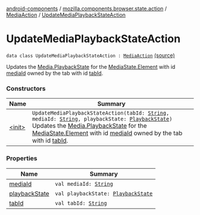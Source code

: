 [android-components](../../../index.md) / [mozilla.components.browser.state.action](../../index.md) / [MediaAction](../index.md) / [UpdateMediaPlaybackStateAction](./index.md)

# UpdateMediaPlaybackStateAction

`data class UpdateMediaPlaybackStateAction : `[`MediaAction`](../index.md) [(source)](https://github.com/mozilla-mobile/android-components/blob/master/components/browser/state/src/main/java/mozilla/components/browser/state/action/BrowserAction.kt#L647)

Updates the [Media.PlaybackState](../../../mozilla.components.concept.engine.media/-media/-playback-state/index.md) for the [MediaState.Element](../../../mozilla.components.browser.state.state/-media-state/-element/index.md) with id [mediaId](media-id.md) owned by the
tab with id [tabId](tab-id.md).

### Constructors

| Name | Summary |
|---|---|
| [&lt;init&gt;](-init-.md) | `UpdateMediaPlaybackStateAction(tabId: `[`String`](https://kotlinlang.org/api/latest/jvm/stdlib/kotlin/-string/index.html)`, mediaId: `[`String`](https://kotlinlang.org/api/latest/jvm/stdlib/kotlin/-string/index.html)`, playbackState: `[`PlaybackState`](../../../mozilla.components.concept.engine.media/-media/-playback-state/index.md)`)`<br>Updates the [Media.PlaybackState](../../../mozilla.components.concept.engine.media/-media/-playback-state/index.md) for the [MediaState.Element](../../../mozilla.components.browser.state.state/-media-state/-element/index.md) with id [mediaId](media-id.md) owned by the tab with id [tabId](tab-id.md). |

### Properties

| Name | Summary |
|---|---|
| [mediaId](media-id.md) | `val mediaId: `[`String`](https://kotlinlang.org/api/latest/jvm/stdlib/kotlin/-string/index.html) |
| [playbackState](playback-state.md) | `val playbackState: `[`PlaybackState`](../../../mozilla.components.concept.engine.media/-media/-playback-state/index.md) |
| [tabId](tab-id.md) | `val tabId: `[`String`](https://kotlinlang.org/api/latest/jvm/stdlib/kotlin/-string/index.html) |

